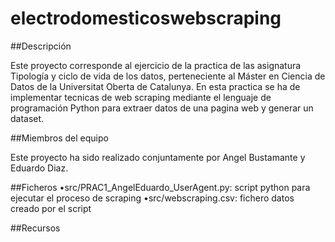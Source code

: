 # electrodomesticoswebscraping


##Descripción

Este proyecto corresponde al ejercicio de la practica de las asignatura Tipología y ciclo de vida de los datos, perteneciente al Máster en Ciencia de Datos de la Universitat Oberta de Catalunya. En esta practica se ha de implementar tecnicas de web scraping mediante el lenguaje de programación Python para extraer datos de una pagina web y generar un dataset.


##Miembros del equipo

Este proyecto ha sido realizado conjuntamente por Angel Bustamante y Eduardo Diaz.


##Ficheros
•src/PRAC1_AngelEduardo_UserAgent.py: script python para ejecutar el proceso de scraping 
•src/webscraping.csv: fichero datos creado por el script


##Recursos
